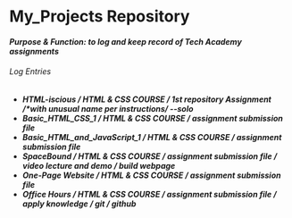 



<h1> My_Projects Repository</h1>
<h4><b><i>Purpose & Function: to log and keep record of Tech Academy assignments<i><b></h4>
<h6>Log Entries</h6>
<ul>
  <disc><li>HTML-iscious / HTML & CSS COURSE / 1st repository Assignment /*with unusual name per instructions/ --solo</li>
  <disc><li>Basic_HTML_CSS_1 / HTML & CSS COURSE / assignment submission file </li>
  <disc><li>Basic_HTML_and_JavaScript_1 / HTML & CSS COURSE /  assignment submission file</li>
  <disc><li> SpaceBound / HTML & CSS COURSE / assignment submission file / video lecture and demo / build webpage</li>
  <disc><li> One-Page Website	/ HTML & CSS COURSE / assignment submission file</li>
  <disc><li> Office Hours / HTML & CSS COURSE / assignment submission file / apply knowledge / git / github</li>
 </ul>
  
